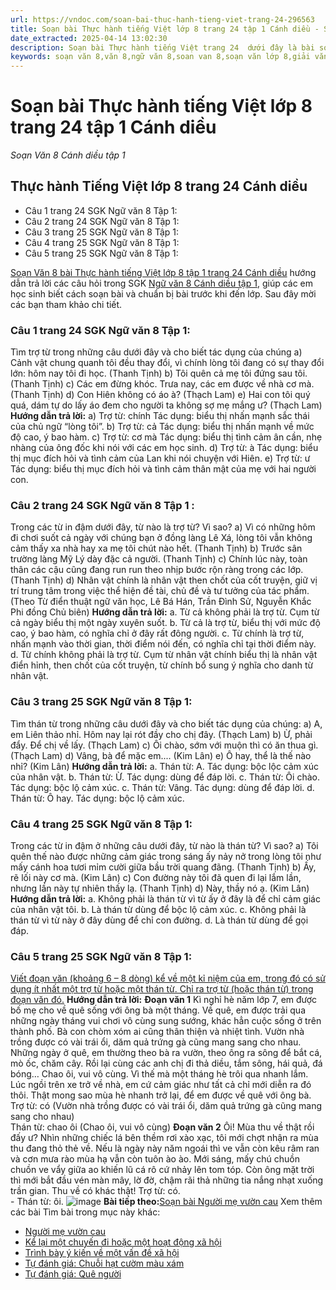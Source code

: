 ```yaml
---
url: https://vndoc.com/soan-bai-thuc-hanh-tieng-viet-trang-24-296563
title: Soạn bài Thực hành tiếng Việt lớp 8 trang 24 tập 1 Cánh diều - Soạn Văn 8 Cánh diều tập 1 - VnDoc.com
date_extracted: 2025-04-14 13:02:30
description: Soạn bài Thực hành tiếng Việt trang 24  dưới đây là bài soạn bài mẫu thuộc chương trình Ngữ văn lớp 8, học kì 1. Mời các bạn cùng tham khảo bài soạn để chuẩn bị cho bài học sắp tới của mình.
keywords: soạn văn 8,văn 8,ngữ văn 8,soan van 8,soạn văn lớp 8,giải văn 8,soạn văn 8 tập 1,soạn bài Thực hành tiếng Việt trang 24,soạn Thực hành tiếng Việt,soạn Thực hành tiếng Việt trang 24,soạn văn 8 cánh diều,văn 8 cánh diều,ngữ văn 8 cánh diều,thực hành tiếng việt lớp 8 trang 24 cánh diều,soạn thtv trang 24 lớp 8,thực hành tiếng việt lớp 8 trang 24 ngắn nhất,soạn văn 8 bài thực hành tiếng việt trang 24,soạn văn lớp 8 thực hành tiếng việt trang 24,văn 8 trang 24
---
```


# Soạn bài Thực hành tiếng Việt lớp 8 trang 24 tập 1 Cánh diều
 _Soạn Văn 8 Cánh diều tập 1_
## Thực hành Tiếng Việt lớp 8 trang 24 Cánh diều
  * Câu 1 trang 24 SGK Ngữ văn 8 Tập 1: 
  * Câu 2 trang 24 SGK Ngữ văn 8 Tập 1:
  * Câu 3 trang 25 SGK Ngữ văn 8 Tập 1:
  * Câu 4 trang 25 SGK Ngữ văn 8 Tập 1:
  * Câu 5 trang 25 SGK Ngữ văn 8 Tập 1:

[Soạn Văn 8 bài Thực hành tiếng Việt lớp 8 tập 1 trang 24 Cánh diều](<https://vndoc.com/soan-bai-thuc-hanh-tieng-viet-trang-24-296563>) hướng dẫn trả lời các câu hỏi trong SGK [Ngữ văn 8 Cánh diều tập 1](<https://vndoc.com/ngu-van-8-canh-dieu>), giúp các em học sinh biết cách soạn bài và chuẩn bị bài trước khi đến lớp. Sau đây mời các bạn tham khảo chi tiết.
### **Câu 1 trang 24 SGK Ngữ văn 8 Tập 1:**
Tìm trợ từ trong những câu dưới đây và cho biết tác dụng của chúng
a\) Cảnh vật chung quanh tôi đều thay đổi, vì chính lòng tôi đang có sự thay đổi lớn: hôm nay tôi đi học. \(Thanh Tịnh\)
b\) Tôi quên cả mẹ tôi đứng sau tôi. \(Thanh Tịnh\)
c\) Các em đừng khóc. Trưa nay, các em được về nhà cơ mà. \(Thanh Tịnh\)
d\) Con Hiên không có áo à? \(Thạch Lam\)
e\) Hai con tôi quý quá, dám tự do lấy áo đem cho người ta không sợ mẹ mắng ư? \(Thạch Lam\)
**Hướng dẫn trả lời:**
a\) Trợ từ: chính
Tác dụng: biểu thị nhấn mạnh sắc thái của chủ ngữ “lòng tôi”.
b\) Trợ từ: cả
Tác dụng: biểu thị nhấn mạnh về mức độ cao, ý bao hàm.
c\) Trợ từ: cơ mà
Tác dụng: biểu thị tình cảm ân cần, nhẹ nhàng của ông đốc khi nói với các em học sinh.
d\) Trợ từ: à
Tác dụng: biểu thị mục đích hỏi và tình cảm của Lan khi nói chuyện với Hiên.
e\) Trợ từ: ư
Tác dụng: biểu thị mục đích hỏi và tình cảm thân mật của mẹ với hai người con.
### **Câu 2 trang 24 SGK Ngữ văn 8 Tập 1** :
Trong các từ in đậm dưới đây, từ nào là trợ từ? Vì sao?
a\) Vì có những hôm đi chơi suốt cả ngày với chúng bạn ở đồng làng Lê Xá, lòng tôi vẫn không cảm thấy xa nhà hay xa mẹ tôi chút nào hết. \(Thanh Tịnh\)
b\) Trước sân trường làng Mỹ Lý dày đặc cả người. \(Thanh Tịnh\)
c\) Chính lúc này, toàn thân các cậu cũng đang run run theo nhịp bước rộn ràng trong các lớp. \(Thanh Tịnh\)
d\) Nhân vật chính là nhân vật then chốt của cốt truyện, giữ vị trí trung tâm trong việc thể hiện đề tài, chủ đề và tư tưởng của tác phẩm. \(Theo Từ điển thuật ngữ văn học, Lê Bá Hán, Trần Đình Sử, Nguyễn Khắc Phi đồng Chủ biên\)
**Hướng dẫn trả lời:**
a. Từ cả không phải là trợ từ. Cụm từ cả ngày biểu thị một ngày xuyên suốt.
b. Từ cả là trợ từ, biểu thị với mức độ cao, ý bao hàm, có nghĩa chỉ ở đây rất đông người.
c. Từ chính là trợ từ, nhấn mạnh vào thời gian, thời điểm nói đến, có nghĩa chỉ tại thời điểm này.
d. Từ chính không phải là trợ từ. Cụm từ nhân vật chính biểu thị là nhân vật điển hỉnh, then chốt của cốt truyện, từ chính bổ sung ý nghĩa cho danh từ nhân vật.
### Câu 3 trang 25 SGK Ngữ văn 8 Tập 1:
Tìm thán từ trong những câu dưới đây và cho biết tác dụng của chúng:
a\) A, em Liên thảo nhỉ. Hôm nay lại rót đầy cho chị đây. \(Thạch Lam\)
b\) Ừ, phải đẩy. Để chị về lấy. \(Thạch Lam\)
c\) Ôi chào, sớm với muộn thì có ăn thua gì. \(Thạch Lam\)
d\) Vâng, bà để mặc em.... \(Kim Lân\)
e\) Ô hay, thể là thế nào nhỉ? \(Kim Lân\)
**Hướng dẫn trả lời:**
a. Thán từ: A. Tác dụng: bộc lộc cảm xúc của nhân vật.
b. Thán từ: Ừ. Tác dụng: dùng để đáp lời.
c. Thán từ: Ôi chào. Tác dụng: bộc lộ cảm xúc.
c. Thán từ: Vâng. Tác dụng: dùng để đáp lời.
d. Thán từ: Ô hay. Tác dụng: bộc lộ cảm xúc.
### Câu 4 trang 25 SGK Ngữ văn 8 Tập 1:
Trong các từ in đậm ở những câu dưới đây, từ nào là thán từ? Vì sao?
a\) Tôi quên thế nào được những cảm giác trong sáng ấy nảy nở trong lòng tôi như mấy cánh hoa tươi mỉm cười giữa bầu trời quang đãng. \(Thanh Tịnh\)
b\) Ấy, rẽ lối này cơ mà. \(Kim Lân\)
c\) Con đường này tôi đã quen đi lại lắm lần, nhưng lần này tự nhiên thấy lạ. \(Thanh Tịnh\)
d\) Này, thầy nó ạ. \(Kim Lân\)
**Hướng dẫn trả lời:**
a. Không phải là thán từ vì từ ấy ở đây là để chỉ cảm giác của nhân vật tôi.
b. Là thán từ dùng để bộc lộ cảm xúc.
c. Không phải là thán từ vì từ này ở đây dùng để chỉ con đường.
d. Là thán từ dùng để gọi đáp.
### Câu 5 trang 25 SGK Ngữ văn 8 Tập 1:
[Viết đoạn văn \(khoảng 6 – 8 dòng\) kể về một kỉ niệm của em, trong đó có sử dụng ít nhất một trợ từ hoặc một thán từ. Chỉ ra trợ từ \(hoặc thán từ\) trong đoạn văn đó.](<https://vndoc.com/doan-van-ke-ve-mot-ki-niem-cua-em-co-su-dung-tro-tu-hoac-than-tu-lop-8-296463>)
**Hướng dẫn trả lời:**
**Đoạn văn 1**
Kì nghỉ hè năm lớp 7, em được bố mẹ cho về quê sống với ông bà một tháng. Về quê, em được trải qua những ngày tháng vui chơi vô cùng sung sướng, khác hẳn cuộc sống ở trên thành phố. Bà con chòm xóm ai cũng thân thiện và nhiệt tình. Vườn nhà trồng được có vài trái ổi, dăm quả trứng gà cũng mang sang cho nhau. Những ngày ở quê, em thường theo bà ra vườn, theo ông ra sông để bắt cá, mò ốc, chăm cây. Rồi lại cùng các anh chị đi thả diều, tắm sông, hái quả, đá bóng… Chao ôi, vui vô cùng. Vì thế mà một tháng hè trôi qua nhanh lắm. Lúc ngồi trên xe trở về nhà, em cứ cảm giác như tất cả chỉ mới diễn ra đó thôi. Thật mong sao mùa hè nhanh trở lại, để em được về quê với ông bà.
Trợ từ: có \(Vườn nhà trồng được có vài trái ổi, dăm quả trứng gà cũng mang sang cho nhau\)  
Thán từ: chao ôi \(Chao ôi, vui vô cùng\)
**Đoạn văn 2**
Ôi\! Mùa thu về thật rồi đấy ư? Nhìn những chiếc lá bên thềm rơi xào xạc, tôi mới chợt nhận ra mùa thu đang thỏ thẻ về. Nếu là ngày này năm ngoái thì ve vẫn còn kêu râm ran và cơn mưa rào mùa hạ vẫn còn tuôn ào ào. Mới sáng, mấy chú chuồn chuồn ve vẩy giữa ao khiến lũ cá rô cứ nhảy lên tom tóp. Còn ông mặt trời thì mới bắt đầu vén màn mây, lờ đờ, chậm rãi thả những tia nắng nhạt xuống trần gian. Thu về có khác thật\!
Trợ từ: có.  
\- Thán từ: ôi.
![image](https://i.vdoc.vn/data/image/2022/08/26/ban-tay.svg) **Bài tiếp theo:**[Soạn bài Người mẹ vườn cau](<https://vndoc.com/soan-bai-nguoi-me-vuon-cau-296576>)
Xem thêm các bài Tìm bài trong mục này khác:
  * [Người mẹ vườn cau](</soan-bai-nguoi-me-vuon-cau-296576>)
  * [Kể lại một chuyến đi hoặc một hoạt động xã hội](</soan-bai-ke-lai-mot-chuyen-di-hoac-mot-hoat-dong-xa-hoi-296589>)
  * [Trình bày ý kiến về một vấn đề xã hội](</soan-bai-trinh-bay-y-kien-ve-mot-van-de-xa-hoi-296643>)
  * [Tự đánh giá: Chuỗi hạt cườm màu xám](</soan-bai-tu-danh-gia-chuoi-hat-cuom-mau-xam-296659>)
  * [Tự đánh giá: Quê người](</soan-bai-tu-danh-gia-que-nguoi-296657>)


